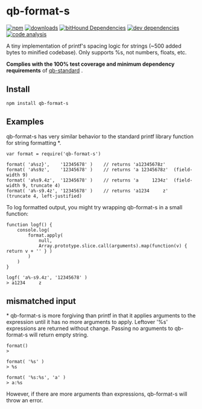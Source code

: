 # qb-format-s

[![npm][npm-image]][npm-url]
[![downloads][downloads-image]][npm-url]
[![bitHound Dependencies][proddep-image]][proddep-link]
[![dev dependencies][devdep-image]][devdep-link]
[![code analysis][code-image]][code-link]

[npm-image]:       https://img.shields.io/npm/v/qb-format-s.svg
[downloads-image]: https://img.shields.io/npm/dm/qb-format-s.svg
[npm-url]:         https://npmjs.org/package/qb-format-s
[proddep-image]:   https://www.bithound.io/github/quicbit-js/qb-format-s/badges/dependencies.svg
[proddep-link]:    https://www.bithound.io/github/quicbit-js/qb-format-s/master/dependencies/npm
[devdep-image]:    https://www.bithound.io/github/quicbit-js/qb-format-s/badges/devDependencies.svg
[devdep-link]:     https://www.bithound.io/github/quicbit-js/qb-format-s/master/dependencies/npm
[code-image]:      https://www.bithound.io/github/quicbit-js/qb-format-s/badges/code.svg
[code-link]:       https://www.bithound.io/github/quicbit-js/qb-format-s

A tiny implementation of printf's spacing logic for strings (~500 added bytes to minified codebase).  Only supports
%s, not numbers, floats, etc.

**Complies with the 100% test coverage and minimum dependency requirements** of 
[qb-standard](http://github.com/quicbit-js/qb-standard) . 

## Install

    npm install qb-format-s
    
## Examples

qb-format-s has very similar behavior to the standard printf library function for string formatting *.

    var format = require('qb-format-s')

    format( 'a%sz}',    '12345678' )    // returns 'a12345678z'
    format( 'a%s9z',    '12345678' )    // returns 'a 12345678z'  (field-width 9)
    format( 'a%s9.4z',  '12345678' )    // returns 'a     1234z'  (field-width 9, truncate 4)
    format( 'a%-s9.4z', '12345678' )    // returns 'a1234     z'  (truncate 4, left-justified) 
    
To log formatted output, you might try wrapping qb-format-s in a small function:
        
    function logf() {
        console.log( 
            format.apply( 
                null, 
                Array.prototype.slice.call(arguments).map(function(v) { return v + '' } ) 
            ) 
        )
    }
    
    logf( 'a%-s9.4z', '12345678' )
    > a1234     z


## mismatched input

\* qb-format-s is more forgiving than printf in that it applies arguments to 
the expression until it has no more arguments to apply.  Leftover '%s' expressions 
are returned without change.  Passing no arguments to qb-format-s will return empty string.

    format()
    > 
    
    format( '%s' )
    > %s
    
    format( '%s:%s', 'a' )
    > a:%s

However, if there are more arguments than expressions, qb-format-s will throw an error.



